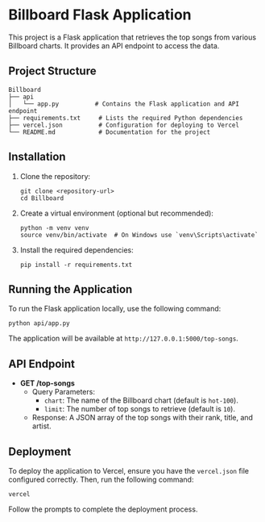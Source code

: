 # Billboard Flask Application

This project is a Flask application that retrieves the top songs from various Billboard charts. It provides an API endpoint to access the data.

## Project Structure

```
Billboard
├── api
│   └── app.py          # Contains the Flask application and API endpoint
├── requirements.txt     # Lists the required Python dependencies
├── vercel.json          # Configuration for deploying to Vercel
└── README.md            # Documentation for the project
```

## Installation

1. Clone the repository:
   ```
   git clone <repository-url>
   cd Billboard
   ```

2. Create a virtual environment (optional but recommended):
   ```
   python -m venv venv
   source venv/bin/activate  # On Windows use `venv\Scripts\activate`
   ```

3. Install the required dependencies:
   ```
   pip install -r requirements.txt
   ```

## Running the Application

To run the Flask application locally, use the following command:
```
python api/app.py
```

The application will be available at `http://127.0.0.1:5000/top-songs`.

## API Endpoint

- **GET /top-songs**
  - Query Parameters:
    - `chart`: The name of the Billboard chart (default is `hot-100`).
    - `limit`: The number of top songs to retrieve (default is `10`).
  - Response: A JSON array of the top songs with their rank, title, and artist.

## Deployment

To deploy the application to Vercel, ensure you have the `vercel.json` file configured correctly. Then, run the following command:
```
vercel
```

Follow the prompts to complete the deployment process.